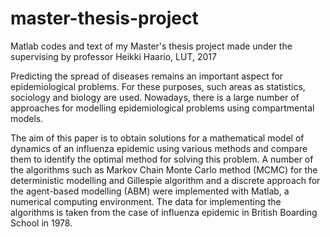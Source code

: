 # master-thesis-project
Matlab codes and text of my Master's thesis project made under the supervising by professor Heikki Haario, LUT, 2017

Predicting the spread of diseases remains an important aspect for epidemiological problems.
For these purposes, such areas as statistics, sociology and biology are used. Nowadays, there is a large number of approaches for modelling epidemiological problems using compartmental models.

The aim of this paper is to obtain solutions for a mathematical model of dynamics of an influenza epidemic using various methods and compare them to identify the optimal method for solving this problem. A number of the algorithms such as Markov Chain Monte Carlo method (MCMC) for the deterministic modelling and Gillespie algorithm and a discrete approach for the agent-based modelling (ABM) were implemented with Matlab, a numerical computing environment. The data for implementing the algorithms is taken from the case of influenza epidemic in British Boarding School in 1978.
